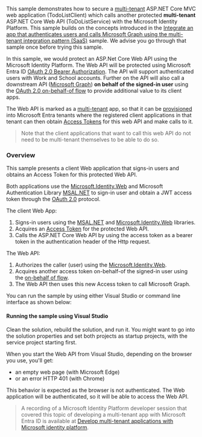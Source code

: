 
This sample demonstrates how to secure a [multi-tenant](https://docs.microsoft.com/azure/active-directory/develop/howto-convert-app-to-be-multi-tenant) ASP.NET Core MVC web application (TodoListClient) which calls another protected **multi-tenant** ASP.NET Core Web API (ToDoListService) with the Microsoft Identity Platform. This sample builds on the concepts introduced in the [Integrate an app that authenticates users and calls Microsoft Graph using the multi-tenant integration pattern (SaaS)](../../2-WebApp-graph-user/2-3-Multi-Tenant) sample. We advise you go through that sample once before trying this sample.  
  
In this sample, we would protect an ASP.Net Core Web API using the Microsoft Identity Platform. The Web API will be protected using Microsoft Entra ID [OAuth 2.0 Bearer Authorization](https://docs.microsoft.com/azure/active-directory/develop/v2-oauth2-auth-code-flow). The API will support authenticated users with Work and School accounts. Further on the API will also call a downstream API ([Microsoft Graph](https://aka.ms/graph)) **on behalf of the signed-in user** using the [OAuth 2.0 on-behalf-of flow](https://docs.microsoft.com/azure/active-directory/develop/v2-oauth2-on-behalf-of-flow) to provide additional value to its client apps.

The Web API is marked as a [multi-tenant](https://docs.microsoft.com/azure/active-directory/develop/single-and-multi-tenant-apps) app, so that it can be [provisioned](#provisioning-your-multi-tenant-apps-in-another-azure-ad-tenant-programmatically) into Microsoft Entra tenants where the registered client applications in that tenant can then obtain [Access Tokens](https://docs.microsoft.com/azure/active-directory/develop/access-tokens) for this web API and make calls to it.

> Note that the client applications that want to call this web API do not need to be multi-tenant themselves to be able to do so.

### Overview

This sample presents a client Web application that signs-in users and obtains an Access Token for this protected Web API.

Both applications use the [Microsoft.Identity.Web](https://aka.ms/microsoft-identity-web) and Microsoft Authentication Library [MSAL.NET](https://github.com/AzureAD/microsoft-authentication-library-for-dotnet) to sign-in user and obtain a JWT access token through the [OAuth 2.0](https://docs.microsoft.com/azure/active-directory/develop/active-directory-protocols-oauth-code) protocol.

The client Web App:

1. Signs-in users using the [MSAL.NET](https://github.com/AzureAD/microsoft-authentication-library-for-dotnet) and [Microsoft.Identity.Web](https://github.com/AzureAD/microsoft-identity-web) libraries.
1. Acquires an [Access Token](https://docs.microsoft.com/azure/active-directory/develop/access-tokens) for the protected Web API.
1. Calls the ASP.NET Core Web API by using the access token as a bearer token in the authentication header of the Http request.

The Web API:

1. Authorizes the caller (user) using the [Microsoft.Identity.Web](https://github.com/AzureAD/microsoft-identity-web).
1. Acquires another access token on-behalf-of the signed-in user using the [on-behalf of flow](https://docs.microsoft.com/azure/active-directory/develop/v2-oauth2-on-behalf-of-flow).
1. The Web API then uses this new Access token to call Microsoft Graph.

You can run the sample by using either Visual Studio or command line interface as shown below:

#### Running the sample using Visual Studio

Clean the solution, rebuild the solution, and run it. You might want to go into the solution properties and set both projects as startup projects, with the service project starting first.

When you start the Web API from Visual Studio, depending on the browser you use, you'll get:

- an empty web page (with Microsoft Edge)
- or an error HTTP 401 (with Chrome)

This behavior is expected as the browser is not authenticated. The Web application will be authenticated, so it will be able to access the Web API.

> A recording of a Microsoft Identity Platform developer session that covered this topic of developing a multi-tenant app with Microsoft Entra ID is available at [Develop multi-tenant applications with Microsoft identity platform](https://www.youtube.com/watch?v=B416AxHoMJ4).
